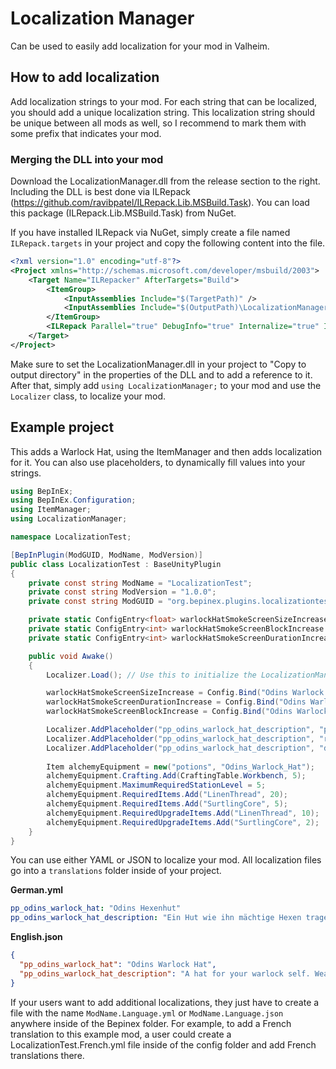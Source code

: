 # Localization Manager

Can be used to easily add localization for your mod in Valheim.

## How to add localization

Add localization strings to your mod. For each string that can be localized, you should add a unique localization string. This localization string should be unique between all mods as well, so I recommend to mark them with some prefix that indicates your mod.

### Merging the DLL into your mod

Download the LocalizationManager.dll from the release section to the right.
Including the DLL is best done via ILRepack (https://github.com/ravibpatel/ILRepack.Lib.MSBuild.Task). You can load this package (ILRepack.Lib.MSBuild.Task) from NuGet.

If you have installed ILRepack via NuGet, simply create a file named `ILRepack.targets` in your project and copy the following content into the file.

```xml
<?xml version="1.0" encoding="utf-8"?>
<Project xmlns="http://schemas.microsoft.com/developer/msbuild/2003">
    <Target Name="ILRepacker" AfterTargets="Build">
        <ItemGroup>
            <InputAssemblies Include="$(TargetPath)" />
            <InputAssemblies Include="$(OutputPath)\LocalizationManager.dll" />
        </ItemGroup>
        <ILRepack Parallel="true" DebugInfo="true" Internalize="true" InputAssemblies="@(InputAssemblies)" OutputFile="$(TargetPath)" TargetKind="SameAsPrimaryAssembly" LibraryPath="$(OutputPath)" />
    </Target>
</Project>
```

Make sure to set the LocalizationManager.dll in your project to "Copy to output directory" in the properties of the DLL and to add a reference to it.
After that, simply add `using LocalizationManager;` to your mod and use the `Localizer` class, to localize your mod.

## Example project

This adds a Warlock Hat, using the ItemManager and then adds localization for it. You can also use placeholders, to dynamically fill values into your strings.

```csharp
using BepInEx;
using BepInEx.Configuration;
using ItemManager;
using LocalizationManager;

namespace LocalizationTest;

[BepInPlugin(ModGUID, ModName, ModVersion)]
public class LocalizationTest : BaseUnityPlugin
{
	private const string ModName = "LocalizationTest";
	private const string ModVersion = "1.0.0";
	private const string ModGUID = "org.bepinex.plugins.localizationtest";

	private static ConfigEntry<float> warlockHatSmokeScreenSizeIncrease = null!;
	private static ConfigEntry<int> warlockHatSmokeScreenBlockIncrease = null!;
	private static ConfigEntry<int> warlockHatSmokeScreenDurationIncrease = null!;

	public void Awake()
	{
		Localizer.Load(); // Use this to initialize the LocalizationManager

		warlockHatSmokeScreenSizeIncrease = Config.Bind("Odins Warlock Hat", "Smoke Screen Size Increase", 2f, new ConfigDescription("Radius increase for the smoke screen ability of the Dragon Staff while wearing the Warlock hat.", new AcceptableValueRange<float>(0f, 5f)));
		warlockHatSmokeScreenDurationIncrease = Config.Bind("Odins Warlock Hat", "Smoke Screen Duration Increase", 120, new ConfigDescription("Duration increase for the smoke screen ability of the Dragon Staff while wearing the Warlock hat in seconds.", new AcceptableValueRange<int>(0, 300)));
		warlockHatSmokeScreenBlockIncrease = Config.Bind("Odins Warlock Hat", "Smoke Screen Block Chance Increase", 25, new ConfigDescription("Projectile block chance increase for the smoke screen ability of the Dragon Staff while wearing the Warlock hat.", new AcceptableValueRange<int>(0, 100)));

		Localizer.AddPlaceholder("pp_odins_warlock_hat_description", "power", warlockHatSmokeScreenBlockIncrease); // This will replace the {power} placeholder in your localization string with the value from the warlockHatSmokeScreenBlockIncrease
		Localizer.AddPlaceholder("pp_odins_warlock_hat_description", "radius", warlockHatSmokeScreenSizeIncrease);
		Localizer.AddPlaceholder("pp_odins_warlock_hat_description", "duration", warlockHatSmokeScreenDurationIncrease, duration => (duration / 60f).ToString("0.#")); // There is another parameter you can use to change the representation of a value. This will convert the seconds from the config entry to minutes for the display string
		
		Item alchemyEquipment = new("potions", "Odins_Warlock_Hat");
		alchemyEquipment.Crafting.Add(CraftingTable.Workbench, 5);
		alchemyEquipment.MaximumRequiredStationLevel = 5;
		alchemyEquipment.RequiredItems.Add("LinenThread", 20);
		alchemyEquipment.RequiredItems.Add("SurtlingCore", 5);
		alchemyEquipment.RequiredUpgradeItems.Add("LinenThread", 10);
		alchemyEquipment.RequiredUpgradeItems.Add("SurtlingCore", 2);
	}
}
```

You can use either YAML or JSON to localize your mod. All localization files go into a `translations` folder inside of your project.

**German.yml**
```yaml
pp_odins_warlock_hat: "Odins Hexenhut"
pp_odins_warlock_hat_description: "Ein Hut wie ihn mächtige Hexen tragen. Wenn du diesen Hut trägst, wird deine Nebelwand von Odins Drachenstab erheblich verstärkt.\n\nBlockchance um {power}% erhöht\nRadius um {radius} erhöht\nDauer um {duration} Minuten erhöht"
```

**English.json**
```json
{
  "pp_odins_warlock_hat": "Odins Warlock Hat",
  "pp_odins_warlock_hat_description": "A hat for your warlock self. Wearing this item greatly amplifies the smoke screen ability of your Odins Dragon Staff.\n\nBlock chance increased by {power}%\nRadius increased by {radius}\nDuration increased by {duration} minutes"
}
```

If your users want to add additional localizations, they just have to create a file with the name `ModName.Language.yml` or `ModName.Language.json` anywhere inside of the Bepinex folder.
For example, to add a French translation to this example mod, a user could create a LocalizationTest.French.yml file inside of the config folder and add French translations there.

